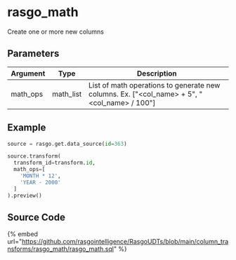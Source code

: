 

# rasgo_math

Create one or more new columns

## Parameters

| Argument |   Type    |                                         Description                                         |
| -------- | --------- | ------------------------------------------------------------------------------------------- |
| math_ops | math_list | List of math operations to generate new columns. Ex. ["<col_name> + 5", "<col_name> / 100"] |


## Example

```python
source = rasgo.get.data_source(id=363)

source.transform(
  transform_id=transform.id,
  math_ops=[
    'MONTH * 12',
    'YEAR - 2000'
  ]
).preview()
```

## Source Code

{% embed url="https://github.com/rasgointelligence/RasgoUDTs/blob/main/column_transforms/rasgo_math/rasgo_math.sql" %}

